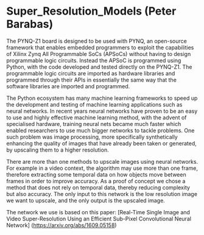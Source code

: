 # Super_Resolution_Models (Peter Barabas)

The PYNQ-Z1 board is designed to be used with PYNQ, an open-source framework that enables embedded programmers to exploit the capabilities of Xilinx Zynq All Programmable SoCs (APSoCs) without having to design programmable logic circuits. Instead the APSoC is programmed using Python, with the code developed and tested directly on the PYNQ-Z1. The programmable logic circuits are imported as hardware libraries and programmed through their APIs in essentially the same way that the software libraries are imported and programmed.

The Python ecosystem has many machine learning frameworks to speed up the development and testing of machine learning applications such as neural networks. In recent years neural networks have proven to be an easy to use and highly effective machine learning method, with the advent of specialised hardware, training neural nets became much faster which enabled researchers to use much bigger networks to tackle problems. One such problem was image processing, more specifically synthetically enhancing the quality of images that have already been taken or generated, by upscaling them to a higher resolution.

There are more than one methods to upscale images using neural networks. For example in a video context, the algorithm may use more than one frame, therefore extracting some temporal data on how objects move between frames in order to improve accuracy. As a proof of concept we chose a method that does not rely on temporal data, thereby reducing complexity but also accuracy. The only input to this network is the low resolution image we want to upscale, and the only output is the upscaled image.

The network we use is based on this paper: [Real-Time Single Image and Video Super-Resolution Using an Efficient Sub-Pixel Convolutional Neural Network] (https://arxiv.org/abs/1609.05158)
